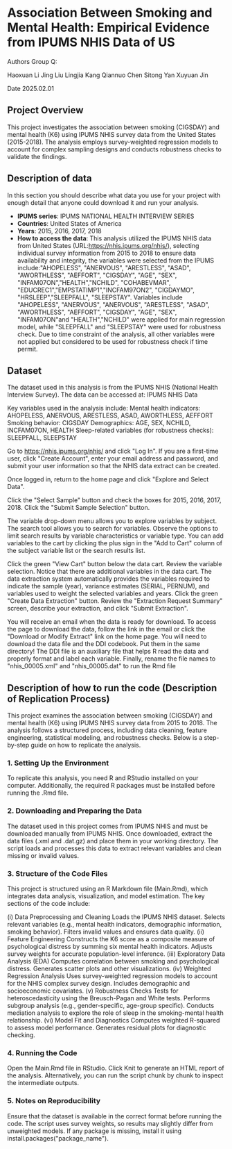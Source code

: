 # Association Between Smoking and Mental Health: Empirical Evidence from IPUMS NHIS Data of US

Authors
Group Q:

Haoxuan Li
Jing Liu
Lingjia Kang
Qiannuo Chen
Sitong Yan
Xuyuan Jin

Date
2025.02.01

## Project Overview
This project investigates the association between smoking (CIGSDAY) and mental health (K6) using IPUMS NHIS survey data from the United States (2015-2018). The analysis employs survey-weighted regression models to account for complex sampling designs and conducts robustness checks to validate the findings.

## Description of data
In this section you should describe what data you use for your project with enough detail that anyone could download it and run your analysis.
- **IPUMS series**: IPUMS NATIONAL HEALTH INTERVIEW SERIES
- **Countries**: United States of America
- **Years**: 2015, 2016, 2017, 2018
- **How to access the data**: This analysis utilized the IPUMS NHIS data from United States (URL:https://nhis.ipums.org/nhis/), selecting individual survey information from 2015 to 2018 to ensure data availability and integrity, the variables were selected from the IPUMS include:"AHOPELESS", "ANERVOUS", "ARESTLESS", "ASAD", "AWORTHLESS", "AEFFORT", "CIGSDAY", "AGE", "SEX", "INFAM07ON","HEALTH","NCHILD", "COHABEVMAR", "EDUCREC1","EMPSTATIMP1","INCFAM97ON2", "CIGDAYMO", "HRSLEEP","SLEEPFALL", "SLEEPSTAY". Variables include "AHOPELESS", "ANERVOUS", "ANERVOUS", "ARESTLESS", "ASAD", "AWORTHLESS", "AEFFORT", "CIGSDAY", "AGE", "SEX", "INFAM07ON"and "HEALTH","NCHILD" were applied for main regression model, while "SLEEPFALL" and "SLEEPSTAY" were used for robustness check. Due to time constraint of the analysis, all other variables were not applied but considered to be used for robustness check if time permit. 

## Dataset
The dataset used in this analysis is from the IPUMS NHIS (National Health Interview Survey). The data can be accessed at:
IPUMS NHIS Data

Key variables used in the analysis include:
Mental health indicators: AHOPELESS, ANERVOUS, ARESTLESS, ASAD, AWORTHLESS, AEFFORT
Smoking behavior: CIGSDAY
Demographics: AGE, SEX, NCHILD, INCFAM07ON, HEALTH
Sleep-related variables (for robustness checks): SLEEPFALL, SLEEPSTAY

Go to https://nhis.ipums.org/nhis/ and click "Log In". If
you are a first-time user, click "Create Account", enter your email address and password,
and submit your user information so that the NHIS data extract can be created.

Once logged in, return to the home page and click "Explore and Select Data".

Click the "Select Sample" button and check the boxes for 2015, 2016, 2017, 2018. Click the "Submit Sample Selection" button.

The variable drop-down menu allows you to explore variables by subject. The search tool allows you to search for variables. Observe the options to limit search results by variable characteristics or variable type. You can add variables to the cart by clicking the plus sign in the "Add to Cart" column of the subject variable list or the search results list.

Click the green "View Cart" button below the data cart. Review the variable selection. Notice that there are additional variables in the data cart. The data extraction system automatically provides the variables required to indicate the sample (year), variance estimates (SERIAL, PERNUM), and variables used to weight the selected variables and years. Click the green "Create Data Extraction" button. Review the "Extraction Request Summary" screen, describe your extraction, and click "Submit Extraction".

You will receive an email when the data is ready for download. To access the page to download the data, follow the link in the email or click the "Download or Modify Extract" link on the home page. You will need to download the data file and the DDI codebook. Put them in the same directory! The DDI file is an auxiliary file that helps R read the data and properly format and label each variable. Finally, rename the file names to "nhis_00005.xml" and "nhis_00005.dat" to run the Rmd file

  

## Description of how to run the code (Description of Replication Process)
This project examines the association between smoking (CIGSDAY) and mental health (K6) using IPUMS NHIS survey data from 2015 to 2018. The analysis follows a structured process, including data cleaning, feature engineering, statistical modeling, and robustness checks. Below is a step-by-step guide on how to replicate the analysis.

### 1. Setting Up the Environment
To replicate this analysis, you need R and RStudio installed on your computer. Additionally, the required R packages must be installed before running the .Rmd file.

### 2. Downloading and Preparing the Data
The dataset used in this project comes from IPUMS NHIS and must be downloaded manually from IPUMS NHIS.
Once downloaded, extract the data files (.xml and .dat.gz) and place them in your working directory.
The script loads and processes this data to extract relevant variables and clean missing or invalid values.

### 3. Structure of the Code Files
This project is structured using an R Markdown file (Main.Rmd), which integrates data analysis, visualization, and model estimation.
The key sections of the code include:

(i) Data Preprocessing and Cleaning
Loads the IPUMS NHIS dataset.
Selects relevant variables (e.g., mental health indicators, demographic information, smoking behavior).
Filters invalid values and ensures data quality.
(ii) Feature Engineering
Constructs the K6 score as a composite measure of psychological distress by summing six mental health indicators.
Adjusts survey weights for accurate population-level inference.
(iii) Exploratory Data Analysis (EDA)
Computes correlation between smoking and psychological distress.
Generates scatter plots and other visualizations.
(iv) Weighted Regression Analysis
Uses survey-weighted regression models to account for the NHIS complex survey design.
Includes demographic and socioeconomic covariates.
(v) Robustness Checks
Tests for heteroscedasticity using the Breusch-Pagan and White tests.
Performs subgroup analysis (e.g., gender-specific, age-group specific).
Conducts mediation analysis to explore the role of sleep in the smoking-mental health relationship.
(vi) Model Fit and Diagnostics
Computes weighted R-squared to assess model performance.
Generates residual plots for diagnostic checking.

### 4. Running the Code
Open the Main.Rmd file in RStudio.
Click Knit to generate an HTML report of the analysis.
Alternatively, you can run the script chunk by chunk to inspect the intermediate outputs.

### 5. Notes on Reproducibility
Ensure that the dataset is available in the correct format before running the code.
The script uses survey weights, so results may slightly differ from unweighted models.
If any package is missing, install it using install.packages("package_name").
